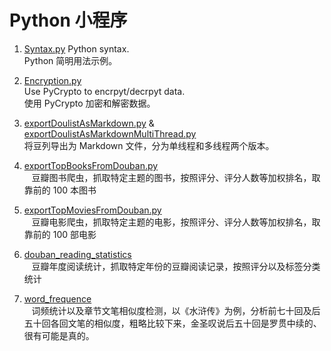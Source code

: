 Python 小程序
=============

1. [Syntax.py](https://github.com/luozhaohui/python/blob/master/Syntax.py)
    Python syntax.  
    Python 简明用法示例。
    
2. [Encryption.py](https://github.com/luozhaohui/python/blob/master/Encryption.py)  
    Use PyCrypto to encrpyt/decrpyt data.  
    使用 PyCrypto 加密和解密数据。

3. [exportDoulistAsMarkdown.py](https://github.com/luozhaohui/PythonSnippet/blob/master/exportDoulistAsMarkdown.py) & [exportDoulistAsMarkdownMultiThread.py](https://github.com/luozhaohui/PythonSnippet/blob/master/exportDoulistAsMarkdownMultiThread)  
    将豆列导出为 Markdown 文件，分为单线程和多线程两个版本。

4. [exportTopBooksFromDouban.py](https://github.com/luozhaohui/PythonSnippet/blob/master/exportTopBooksFromDouban.py)  
    豆瓣图书爬虫，抓取特定主题的图书，按照评分、评分人数等加权排名，取靠前的 100 本图书
    
5. [exportTopMoviesFromDouban.py](https://github.com/luozhaohui/PythonSnippet/blob/master/exportTopMoviesFromDouban.py)  
    豆瓣电影爬虫，抓取特定主题的电影，按照评分、评分人数等加权排名，取靠前的 100 部电影
    
6. [douban_reading_statistics](https://github.com/luozhaohui/python/tree/master/douban_reading_statistics)  
    豆瓣年度阅读统计，抓取特定年份的豆瓣阅读记录，按照评分以及标签分类统计

7. [word_frequence](https://github.com/luozhaohui/python/tree/master/word_frequence)  
    词频统计以及章节文笔相似度检测，以《水浒传》为例，分析前七十回及后五十回各回文笔的相似度，粗略比较下来，金圣叹说后五十回是罗贯中续的、很有可能是真的。
